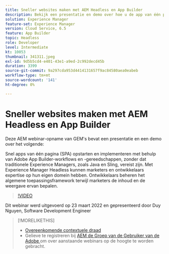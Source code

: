 ```yaml
---
title: Sneller websites maken met AEM Headless en App Builder
description: Bekijk een presentatie en demo over hoe u de app van één pagina (SPA) snel kunt opstarten en implementeren met Adobe App Builder-workflows.
solution: Experience Manager
feature-set: Experience Manager
version: Cloud Service, 6.5
feature: App Builder
topic: Headless
role: Developer
level: Intermediate
kt: 10053
thumbnail: 341311.jpeg
exl-id: 9d5b5cd4-e401-43e1-a9ed-2c992decd45b
duration: 3399
source-git-commit: 9a297cda953d4414131657f9ac84580aea0eabeb
workflow-type: tm+mt
source-wordcount: '141'
ht-degree: 0%

---
```


# Sneller websites maken met AEM Headless en App Builder

Deze AEM webinar-opname van GEM&#39;s bevat een presentatie en een demo over het volgende:

Snel apps van één pagina (SPA) opstarten en implementeren met behulp van Adobe App Builder-workflows en -gereedschappen, zonder dat traditionele Experience Managers, zoals Java en Sling, vereist zijn. Met Experience Manager Headless kunnen marketers en ontwikkelaars expertise op hun eigen domein hebben. Ontwikkelaars beheren het algemene toepassingsframework terwijl marketers de inhoud en de weergave ervan bepalen.

>[!VIDEO](https://video.tv.adobe.com/v/341311/?quality=12&learn=on)

Dit webinar werd uitgevoerd op 23 maart 2022 en gepresenteerd door Duy Nguyen, Software Development Engineer

>[!MORELIKETHIS]
>
>* [ Overeenkomende contextuele draad ](https://adobe.ly/3LkSWdm)
>* Gelieve te registreren bij [ AEM de Groep van de Gebruiker van de Adobe ](https://aem-augs.adobe.com/) om over aanstaande webinars op de hoogte te worden gebracht.


<!-- >>* [Corresponding Adobe Experience Manager User Group Event page](https://aem-augs.adobe.com/details/adobe-experience-manager-aem-learning-chapter-presents-aem-gems-build-sites-faster-with-aem-headless-and-app-builder/) -->
